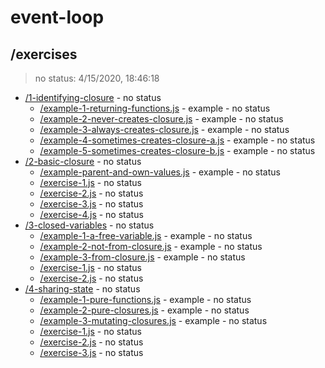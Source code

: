 # event-loop 

## /exercises

> no status: 4/15/2020, 18:46:18 

* [/1-identifying-closure](./1-identifying-closure/REVIEW.md) - no status
  * [/example-1-returning-functions.js](./1-identifying-closure/REVIEW.md#example-1-returning-functionsjs) - example - no status
  * [/example-2-never-creates-closure.js](./1-identifying-closure/REVIEW.md#example-2-never-creates-closurejs) - example - no status
  * [/example-3-always-creates-closure.js](./1-identifying-closure/REVIEW.md#example-3-always-creates-closurejs) - example - no status
  * [/example-4-sometimes-creates-closure-a.js](./1-identifying-closure/REVIEW.md#example-4-sometimes-creates-closure-ajs) - example - no status
  * [/example-5-sometimes-creates-closure-b.js](./1-identifying-closure/REVIEW.md#example-5-sometimes-creates-closure-bjs) - example - no status
* [/2-basic-closure](./2-basic-closure/REVIEW.md) - no status
  * [/example-parent-and-own-values.js](./2-basic-closure/REVIEW.md#example-parent-and-own-valuesjs) - example - no status
  * [/exercise-1.js](./2-basic-closure/REVIEW.md#exercise-1js) - no status
  * [/exercise-2.js](./2-basic-closure/REVIEW.md#exercise-2js) - no status
  * [/exercise-3.js](./2-basic-closure/REVIEW.md#exercise-3js) - no status
  * [/exercise-4.js](./2-basic-closure/REVIEW.md#exercise-4js) - no status
* [/3-closed-variables](./3-closed-variables/REVIEW.md) - no status
  * [/example-1-a-free-variable.js](./3-closed-variables/REVIEW.md#example-1-a-free-variablejs) - example - no status
  * [/example-2-not-from-closure.js](./3-closed-variables/REVIEW.md#example-2-not-from-closurejs) - example - no status
  * [/example-3-from-closure.js](./3-closed-variables/REVIEW.md#example-3-from-closurejs) - example - no status
  * [/exercise-1.js](./3-closed-variables/REVIEW.md#exercise-1js) - no status
  * [/exercise-2.js](./3-closed-variables/REVIEW.md#exercise-2js) - no status
* [/4-sharing-state](./4-sharing-state/REVIEW.md) - no status
  * [/example-1-pure-functions.js](./4-sharing-state/REVIEW.md#example-1-pure-functionsjs) - example - no status
  * [/example-2-pure-closures.js](./4-sharing-state/REVIEW.md#example-2-pure-closuresjs) - example - no status
  * [/example-3-mutating-closures.js](./4-sharing-state/REVIEW.md#example-3-mutating-closuresjs) - example - no status
  * [/exercise-1.js](./4-sharing-state/REVIEW.md#exercise-1js) - no status
  * [/exercise-2.js](./4-sharing-state/REVIEW.md#exercise-2js) - no status
  * [/exercise-3.js](./4-sharing-state/REVIEW.md#exercise-3js) - no status

